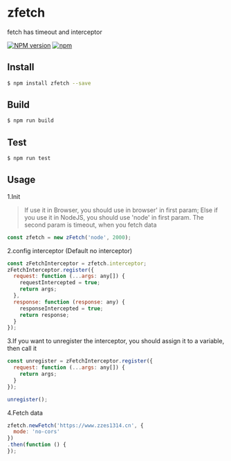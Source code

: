 # zfetch
fetch has timeout and interceptor

[![NPM version][npm-image]][npm-url]
[![npm](https://img.shields.io/npm/dt/zfetch.svg)](https://www.npmjs.com/package/zfetch)

[npm-image]: https://img.shields.io/npm/v/zfetch.svg?style=flat-square
[npm-url]: https://npmjs.org/package/zfetch

## Install
```bash
$ npm install zfetch --save
```

## Build
```bash
$ npm run build
```

## Test
```bash
$ npm run test
```

## Usage
1.Init
>If use it in Browser, you should use in browser' in first param; Else if you use it in NodeJS, you should use 'node' in first param.
>The second param is timeout, when you fetch data


```javascript
const zfetch = new zFetch('node', 2000);
```

2.config interceptor (Default no interceptor)
```javascript
const zFetchInterceptor = zfetch.interceptor;
zFetchInterceptor.register({
  request: function (...args: any[]) {
    requestIntercepted = true;
    return args;
  },
  response: function (response: any) {
    responseIntercepted = true;
    return response;
  }
});
```

3.If you want to unregister the interceptor, you should assign it to a variable, then call it
```javascript
const unregister = zFetchInterceptor.register({
  request: function (...args: any[]) {
    return args;
  }
});

unregister();
```

4.Fetch data
```javascript
zfetch.newFetch('https://www.zzes1314.cn', {
  mode: 'no-cors'
})
.then(function () {
});
```

